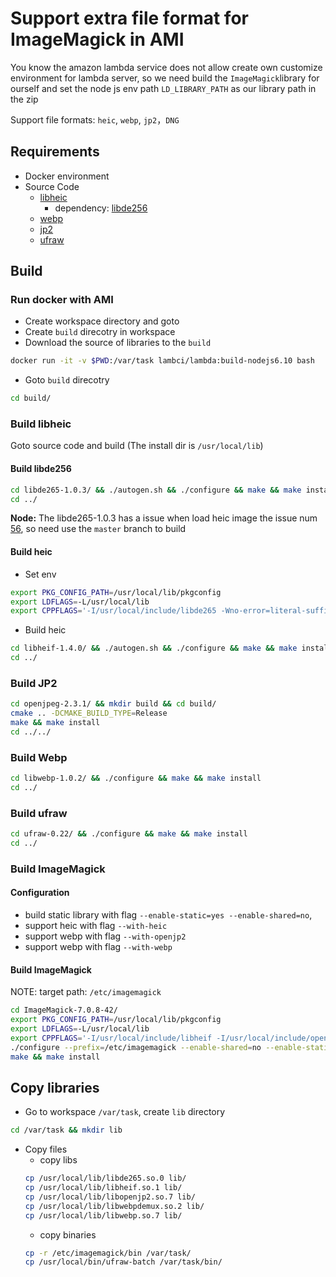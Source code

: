 # **Support extra file format for ImageMagick in AMI**

You know the amazon lambda service does not allow create own customize environment for lambda server, so we need build the `ImageMagick`library
for ourself and set the node js env path `LD_LIBRARY_PATH` as our library path in the zip    

Support file formats: `heic`, `webp`, `jp2`，`DNG`

## Requirements
* Docker environment
* Source Code
    * [libheic](https://github.com/nokiatech/heif)
        * dependency: [libde256](https://github.com/strukturag/libde265)
    * [webp](https://developers.google.com/speed/webp/)
    * [jp2](https://github.com/uclouvain/openjpeg)
    * [ufraw](http://ufraw.sourceforge.net/Install.html#Linux)

## Build

### Run docker with AMI

* Create workspace directory and goto
* Create `build` direcotry in workspace
* Download the source of libraries to the `build`

```bash
docker run -it -v $PWD:/var/task lambci/lambda:build-nodejs6.10 bash
```
* Goto `build` direcotry
```bash
cd build/
```

### Build libheic

Goto source code and build (The install dir is `/usr/local/lib`)

#### Build libde256

```bash
cd libde265-1.0.3/ && ./autogen.sh && ./configure && make && make install
cd ../
```
**Node:** The libde265-1.0.3 has a issue when load heic image the issue num [56](https://github.com/strukturag/libheif/issues/56#issuecomment-412515858), so need use the `master` branch to build

#### Build heic
* Set env
```bash
export PKG_CONFIG_PATH=/usr/local/lib/pkgconfig
export LDFLAGS=-L/usr/local/lib
export CPPFLAGS='-I/usr/local/include/libde265 -Wno-error=literal-suffix'
```
* Build heic

```bash
cd libheif-1.4.0/ && ./autogen.sh && ./configure && make && make install
cd ../
```

### Build JP2

```bash
cd openjpeg-2.3.1/ && mkdir build && cd build/
cmake .. -DCMAKE_BUILD_TYPE=Release
make && make install
cd ../../
```
### Build Webp

```bash
cd libwebp-1.0.2/ && ./configure && make && make install
cd ../
```
### Build ufraw

```bash
cd ufraw-0.22/ && ./configure && make && make install
cd ../
```

### Build ImageMagick

#### Configuration

* build static library with flag `--enable-static=yes --enable-shared=no`,
* support heic with flag `--with-heic`
* support webp with flag `--with-openjp2`
* support webp with flag `--with-webp`

#### Build ImageMagick

NOTE: target path: `/etc/imagemagick`

```bash
cd ImageMagick-7.0.8-42/
export PKG_CONFIG_PATH=/usr/local/lib/pkgconfig
export LDFLAGS=-L/usr/local/lib
export CPPFLAGS='-I/usr/local/include/libheif -I/usr/local/include/openjpeg-2.3 -I/usr/local/include/webp'
./configure --prefix=/etc/imagemagick --enable-shared=no --enable-static=yes --with-heic --with-openjp2 --with-webp
make && make install
```

## Copy libraries

* Go to workspace `/var/task`, create `lib` directory
```bash
cd /var/task && mkdir lib
```
* Copy files
    * copy libs
    ```bash
    cp /usr/local/lib/libde265.so.0 lib/
    cp /usr/local/lib/libheif.so.1 lib/
    cp /usr/local/lib/libopenjp2.so.7 lib/
    cp /usr/local/lib/libwebpdemux.so.2 lib/
    cp /usr/local/lib/libwebp.so.7 lib/
    ```
    * copy binaries
    ```bash
    cp -r /etc/imagemagick/bin /var/task/
    cp /usr/local/bin/ufraw-batch /var/task/bin/
    ```

